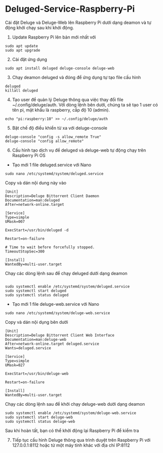 # Deluged-Service-Raspberry-Pi
Cài đặt Deluge và Deluge-Web lên Raspberry Pi dưới dạng deamon và tự động khởi chạy sau khi khởi động.


1. Update Raspberry Pi lên bản mới nhất với
```
sudo apt update
sudo apt upgrade
```
2. Cài đặt ứng dụng
```
sudo apt install deluged deluge-console deluge-web
```
3. Chạy deamon deluged và đóng để ứng dụng tự tạo file cấu hình
```
deluged
killall deluged
```
4. Tạo user để quản lý Deluge thông qua việc thay đổi file ~/.config/deluge/auth. Với dòng lệnh bên dưới, chúng ta sẽ tạo 1 user có tên pi, mật khẩu là raspberry, cấp độ 10 (admin).
```
echo "pi:raspberry:10" >> ~/.config/deluge/auth
```
5. Bật chế độ điều khiển từ xa với deluge-console

```
deluge-console "config -s allow_remote True"
deluge-console "config allow_remote"
```
6. Cấu hình tạo dịch vụ để deluged và deluge-web tự động chạy trên Raspberry Pi OS
- Tạo mới 1 file deluged.service với Nano
```
sudo nano /etc/systemd/system/deluged.service
```
Copy và dán nội dung này vào
```
[Unit]
Description=Deluge Bittorrent Client Daemon
Documentation=man:deluged
After=network-online.target

[Service]
Type=simple
UMask=007

ExecStart=/usr/bin/deluged -d

Restart=on-failure

# Time to wait before forcefully stopped.
TimeoutStopSec=300

[Install]
WantedBy=multi-user.target

```
Chạy các dòng lệnh sau để chạy deluged dưới dạng deamon

```

sudo systemctl enable /etc/systemd/system/deluged.service
sudo systemctl start deluged
sudo systemctl status deluged
```

- Tạo mới 1 file deluge-web.service với Nano
```
sudo nano /etc/systemd/system/deluge-web.service
```
Copy và dán nội dụng bên dưới
```
[Unit]
Description=Deluge Bittorrent Client Web Interface
Documentation=man:deluge-web
After=network-online.target deluged.service
Wants=deluged.service

[Service]
Type=simple
UMask=027

ExecStart=/usr/bin/deluge-web

Restart=on-failure

[Install]
WantedBy=multi-user.target
```

Chạy các dòng lệnh sau để khởi chạy deluge-web dưới dạng deamon
```
sudo systemctl enable /etc/systemd/system/deluge-web.service
sudo systemctl start deluge-web
sudo systemctl status deluge-web
```
Sau khi hoàn tất, bạn có thể khởi động lại Raspberry Pi để kiểm tra

7. Tiếp tục cấu hình Deluge thông qua trình duyệt trên Raspberry Pi với 127.0.0.1:8112 hoặc từ một máy tính khác với địa chỉ IP:8112




